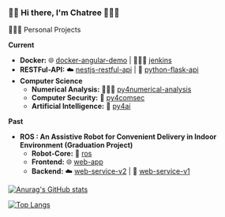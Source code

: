 ### 👋🏻 Hi there, I'm Chatree 👨🏽‍💻

🧙🏻‍♀️ Personal Projects

__Current__
* __Docker:__ 🌐 [docker-angular-demo](https://github.com/chatreejs/docker-angular-demo) | 🤵🏻‍♂️ [jenkins](https://github.com/chatreejs/docker-jenkins) 
* __RESTFul-API:__ ☁️ [nestjs-restful-api](https://github.com/chatreejs/nestjs-restful-api) | 🐍 [python-flask-api](https://github.com/chatreejs/python-flask-api)
* __Computer Science__
  * __Numerical Analysis:__ 👩🏻‍🔬 [py4numerical-analysis](https://github.com/chatreejs/py4numerical-analysis)
  * __Computer Security:__ 🔐 [py4comsec](https://github.com/chatreejs/py4comsec)
  * __Artificial Intelligence:__ 🤖 [py4ai](https://github.com/chatreejs/py4ai)


__Past__
* __ROS : An Assistive Robot for Convenient Delivery in Indoor Environment (Graduation Project)__
  * __Robot-Core:__ 🤖 [ros](https://github.com/chatreejs/assistiverobot-ros)
  * __Frontend:__ 🌐 [web-app](https://github.com/chatreejs/assistiverobot-web-application)
  * __Backend:__ ☁️ [web-service-v2](https://github.com/chatreejs/assistiverobot-web-service) | 🐍 [web-service-v1](https://github.com/chatreejs/assistiverobot-web-service-python)

[![Anurag's GitHub stats](https://github-readme-stats.vercel.app/api?username=chatreejs&theme=dracula)](https://github.com/anuraghazra/github-readme-stats)

[![Top Langs](https://github-readme-stats.vercel.app/api/top-langs/?username=anuraghazra&layout=compact)](https://github.com/anuraghazra/github-readme-stats)
